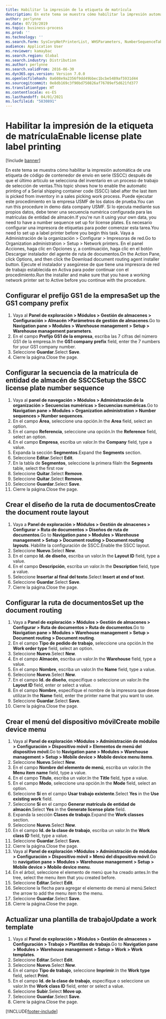 ```yaml
---
title: Habilitar la impresión de la etiqueta de matrícula
description: En este tema se muestra cómo habilitar la impresión automática de una etiqueta de código de contenedor de envío en serie (SSCC) después de que el último artículo se selecciona del inventario en un proceso de trabajo de selección de ventas.
author: perlynne
ms.date: 07/19/2019
ms.topic: business-process
ms.prod: ''
ms.technology: ''
ms.search.form: SysCorpNetPrinterList, WHSParameters, NumberSequenceTableListPage, NumberSequenceDetails, WHSDocumentRoutingLayout, WHSDocumentRouting, WHSRFMenuItem, WHSRFMenu, WHSWorkTemplateTable, WHSLicensePlateLabelBuildConfig, WHSLicensePlateLabel
audience: Application User
ms.reviewer: kamaybac
ms.search.region: Global
ms.search.industry: Distribution
ms.author: perlynne
ms.search.validFrom: 2016-06-30
ms.dyn365.ops.version: Version 7.0.0
ms.openlocfilehash: 0a608e9a2356f9dd49bbec1bcbe5489af5931d44
ms.sourcegitcommit: 0e8db169c3f90bd750826af76709ef5d621fd377
ms.translationtype: HT
ms.contentlocale: es-ES
ms.lasthandoff: 04/01/2021
ms.locfileid: "5830891"
---
```

# <a name="enable-license-plate-label-printing"></a><span data-ttu-id="cd326-103">Habilitar la impresión de la etiqueta de matrícula</span><span class="sxs-lookup"><span data-stu-id="cd326-103">Enable license plate label printing</span></span>

[!include [banner](../../includes/banner.md)]

<span data-ttu-id="cd326-104">En este tema se muestra cómo habilitar la impresión automática de una etiqueta de código de contenedor de envío en serie (SSCC) después de que el último artículo se selecciona del inventario en un proceso de trabajo de selección de ventas.</span><span class="sxs-lookup"><span data-stu-id="cd326-104">This topic shows how to enable the automatic printing of a Serial shipping container code (SSCC) label after the last item is picked from inventory in a sales picking work process.</span></span> <span data-ttu-id="cd326-105">Puede ejecutar este procedimiento en la empresa USMF de los datos de prueba.</span><span class="sxs-lookup"><span data-stu-id="cd326-105">You can run this procedure in demo data company USMF.</span></span> <span data-ttu-id="cd326-106">Si lo ejecuta mediante sus propios datos, debe tener una secuencia numérica configurada para las matrículas de entidad de almacén.</span><span class="sxs-lookup"><span data-stu-id="cd326-106">If you're run it using your own data, you need to have a number sequence set up for license plates.</span></span> <span data-ttu-id="cd326-107">Es necesario configurar una impresora de etiquetas para poder comenzar esta tarea.</span><span class="sxs-lookup"><span data-stu-id="cd326-107">You need to set up a label printer before you begin this task.</span></span> <span data-ttu-id="cd326-108">Vaya a Administración de la organización > Configurar > Impresoras de red.</span><span class="sxs-lookup"><span data-stu-id="cd326-108">Go to Organization administration > Setup > Network printers.</span></span> <span data-ttu-id="cd326-109">En el panel Acciones, haga clic en Opciones y, a continuación, haga clic en el botón Descargar instalador del agente de ruta de documentos.</span><span class="sxs-lookup"><span data-stu-id="cd326-109">On the Action Pane, click Options, and then click the Download document routing agent installer button.</span></span> <span data-ttu-id="cd326-110">Ejecute el instalador y asegúrese de que tiene una impresora de red de trabajo establecida en Activa para poder continuar con el procedimiento.</span><span class="sxs-lookup"><span data-stu-id="cd326-110">Run the installer and make sure that you have a working network printer set to Active before you continue with the procedure.</span></span>


## <a name="set-up-the-gs1-company-prefix"></a><span data-ttu-id="cd326-111">Configurar el prefijo GS1 de la empresa</span><span class="sxs-lookup"><span data-stu-id="cd326-111">Set up the GS1 company prefix</span></span>
1. <span data-ttu-id="cd326-112">Vaya al **Panel de exploración > Módulos > Gestión de almacenes > Configuración > Almacén >Parámetros de gestión de almacenes**.</span><span class="sxs-lookup"><span data-stu-id="cd326-112">Go to **Navigation pane > Modules > Warehouse management > Setup > Warehouse management parameters**.</span></span>
2. <span data-ttu-id="cd326-113">En el campo **Prefijo GS1 de la empresa**, escriba las 7 cifras del número GS1 de la empresa.</span><span class="sxs-lookup"><span data-stu-id="cd326-113">In the **GS1 company prefix** field, enter the 7 numbers for your GS1 company number.</span></span>
3. <span data-ttu-id="cd326-114">Seleccione **Guardar**.</span><span class="sxs-lookup"><span data-stu-id="cd326-114">Select **Save**.</span></span>
4. <span data-ttu-id="cd326-115">Cierre la página.</span><span class="sxs-lookup"><span data-stu-id="cd326-115">Close the page.</span></span>

## <a name="setup-the-sscc-license-plate-number-sequence"></a><span data-ttu-id="cd326-116">Configurar la secuencia de la matrícula de entidad de almacén de SSCC</span><span class="sxs-lookup"><span data-stu-id="cd326-116">Setup the SSCC license plate number sequence</span></span>
1. <span data-ttu-id="cd326-117">Vaya al **panel de navegación > Módulos > Administración de la organización > Secuencias numéricas > Secuencias numéricas**.</span><span class="sxs-lookup"><span data-stu-id="cd326-117">Go to **Navigation pane > Modules > Organization administration > Number sequences > Number sequences**.</span></span>
2. <span data-ttu-id="cd326-118">En el campo **Área**, seleccione una opción.</span><span class="sxs-lookup"><span data-stu-id="cd326-118">In the **Area** field, select an option.</span></span>
3. <span data-ttu-id="cd326-119">En el campo **Referencia**, seleccione una opción.</span><span class="sxs-lookup"><span data-stu-id="cd326-119">In the **Reference** field, select an option.</span></span>
4. <span data-ttu-id="cd326-120">En el campo **Empresa**, escriba un valor.</span><span class="sxs-lookup"><span data-stu-id="cd326-120">In the **Company** field, type a value.</span></span>
5. <span data-ttu-id="cd326-121">Expanda la sección **Segmentos**.</span><span class="sxs-lookup"><span data-stu-id="cd326-121">Expand the **Segments** section.</span></span>
6. <span data-ttu-id="cd326-122">Seleccione **Editar**.</span><span class="sxs-lookup"><span data-stu-id="cd326-122">Select **Edit**.</span></span>
7. <span data-ttu-id="cd326-123">En la tabla de **Segmentos**, seleccione la primera fila</span><span class="sxs-lookup"><span data-stu-id="cd326-123">In the **Segments** table, select the first row</span></span>
8. <span data-ttu-id="cd326-124">Seleccione **Quitar**.</span><span class="sxs-lookup"><span data-stu-id="cd326-124">Select **Remove**.</span></span>
9. <span data-ttu-id="cd326-125">Seleccione **Quitar**.</span><span class="sxs-lookup"><span data-stu-id="cd326-125">Select **Remove**.</span></span>
10. <span data-ttu-id="cd326-126">Seleccione **Guardar**.</span><span class="sxs-lookup"><span data-stu-id="cd326-126">Select **Save**.</span></span>
11. <span data-ttu-id="cd326-127">Cierre la página.</span><span class="sxs-lookup"><span data-stu-id="cd326-127">Close the page.</span></span>

## <a name="create-the-document-route-layout"></a><span data-ttu-id="cd326-128">Crear el diseño de la ruta de documentos</span><span class="sxs-lookup"><span data-stu-id="cd326-128">Create the document route layout</span></span>
1. <span data-ttu-id="cd326-129">Vaya a **Panel de exploración > Módulos > Gestión de almacenes > Configurar > Ruta de documentos > Diseños de ruta de documentos**.</span><span class="sxs-lookup"><span data-stu-id="cd326-129">Go to **Navigation pane > Modules > Warehouse management > Setup > Document routing > Document routing layouts**.</span></span> <span data-ttu-id="cd326-130">Habilite la configuración de SSCC.</span><span class="sxs-lookup"><span data-stu-id="cd326-130">Enable the SSCC layout.</span></span>  
2. <span data-ttu-id="cd326-131">Seleccione **Nuevo**.</span><span class="sxs-lookup"><span data-stu-id="cd326-131">Select **New**.</span></span>
3. <span data-ttu-id="cd326-132">En el campo **Id. de diseño**, escriba un valor.</span><span class="sxs-lookup"><span data-stu-id="cd326-132">In the **Layout ID** field, type a value.</span></span>
4. <span data-ttu-id="cd326-133">En el campo **Descripción**, escriba un valor.</span><span class="sxs-lookup"><span data-stu-id="cd326-133">In the **Description** field, type a value.</span></span>
5. <span data-ttu-id="cd326-134">Seleccione **Insertar al final del texto**.</span><span class="sxs-lookup"><span data-stu-id="cd326-134">Select **Insert at end of text**.</span></span>
6. <span data-ttu-id="cd326-135">Seleccione **Guardar**.</span><span class="sxs-lookup"><span data-stu-id="cd326-135">Select **Save**.</span></span>
7. <span data-ttu-id="cd326-136">Cierre la página.</span><span class="sxs-lookup"><span data-stu-id="cd326-136">Close the page.</span></span>

## <a name="set-up-the-document-routing"></a><span data-ttu-id="cd326-137">Configurar la ruta de documentos</span><span class="sxs-lookup"><span data-stu-id="cd326-137">Set up the document routing</span></span>
1. <span data-ttu-id="cd326-138">Vaya a **Panel de exploración > Módulos > Gestión de almacenes > Configurar > Ruta de documentos > Ruta de documentos**.</span><span class="sxs-lookup"><span data-stu-id="cd326-138">Go to **Navigation pane > Modules > Warehouse management > Setup > Document routing > Document routing**.</span></span>
2. <span data-ttu-id="cd326-139">En el campo **Tipo de pedido de trabajo**, seleccione una opción.</span><span class="sxs-lookup"><span data-stu-id="cd326-139">In the **Work order type** field, select an option.</span></span>
3. <span data-ttu-id="cd326-140">Seleccione **Nuevo**.</span><span class="sxs-lookup"><span data-stu-id="cd326-140">Select **New**.</span></span>
4. <span data-ttu-id="cd326-141">En el campo **Almacén**, escriba un valor.</span><span class="sxs-lookup"><span data-stu-id="cd326-141">In the **Warehouse** field, type a value.</span></span>
5. <span data-ttu-id="cd326-142">En el campo **Nombre**, escriba un valor.</span><span class="sxs-lookup"><span data-stu-id="cd326-142">In the **Name** field, type a value.</span></span>
6. <span data-ttu-id="cd326-143">Seleccione **Nuevo**.</span><span class="sxs-lookup"><span data-stu-id="cd326-143">Select **New**.</span></span>
7. <span data-ttu-id="cd326-144">En el campo **Id. de diseño**, especifique o seleccione un valor.</span><span class="sxs-lookup"><span data-stu-id="cd326-144">In the **Layout ID** field, enter or select a value.</span></span>
8. <span data-ttu-id="cd326-145">En el campo **Nombre**, especifique el nombre de la impresora que desee utilizar.</span><span class="sxs-lookup"><span data-stu-id="cd326-145">In the **Name** field, enter the printer name that you want to use.</span></span>
9. <span data-ttu-id="cd326-146">Seleccione **Guardar**.</span><span class="sxs-lookup"><span data-stu-id="cd326-146">Select **Save**.</span></span>
10. <span data-ttu-id="cd326-147">Cierre la página.</span><span class="sxs-lookup"><span data-stu-id="cd326-147">Close the page.</span></span>

## <a name="create-mobile-device-menu"></a><span data-ttu-id="cd326-148">Crear el menú del dispositivo móvil</span><span class="sxs-lookup"><span data-stu-id="cd326-148">Create mobile device menu</span></span>
1. <span data-ttu-id="cd326-149">Vaya al **Panel de exploración >Módulos > Administración de módulos > Configuración > Dispositivo móvil > Elementos de menú del dispositivo móvil**.</span><span class="sxs-lookup"><span data-stu-id="cd326-149">Go to **Navigation pane > Modules > Warehouse management > Setup > Mobile device > Mobile device menu items**.</span></span>
2. <span data-ttu-id="cd326-150">Seleccione **Nuevo**.</span><span class="sxs-lookup"><span data-stu-id="cd326-150">Select **New**.</span></span>
3. <span data-ttu-id="cd326-151">En el campo **Nombre del elemento de menú**, escriba un valor.</span><span class="sxs-lookup"><span data-stu-id="cd326-151">In the **Menu item name** field, type a value.</span></span>
4. <span data-ttu-id="cd326-152">En el campo **Título**, escriba un valor.</span><span class="sxs-lookup"><span data-stu-id="cd326-152">In the **Title** field, type a value.</span></span>
5. <span data-ttu-id="cd326-153">En el campo **Modo**, seleccione una opción.</span><span class="sxs-lookup"><span data-stu-id="cd326-153">In the **Mode** field, select an option.</span></span>
6. <span data-ttu-id="cd326-154">Seleccione **Sí** en el campo **Usar trabajo existente**.</span><span class="sxs-lookup"><span data-stu-id="cd326-154">Select **Yes** in the **Use existing work** field.</span></span>
7. <span data-ttu-id="cd326-155">Seleccione **Sí** en el campo **Generar matrícula de entidad de almacén**.</span><span class="sxs-lookup"><span data-stu-id="cd326-155">Select **Yes** in the **Generate license plate** field.</span></span>
8. <span data-ttu-id="cd326-156">Expanda la sección **Clases de trabajo**.</span><span class="sxs-lookup"><span data-stu-id="cd326-156">Expand the **Work classes** section.</span></span>
9. <span data-ttu-id="cd326-157">Seleccione **Nuevo**.</span><span class="sxs-lookup"><span data-stu-id="cd326-157">Select **New**.</span></span>
10. <span data-ttu-id="cd326-158">En el campo **Id. de la clase de trabajo**, escriba un valor.</span><span class="sxs-lookup"><span data-stu-id="cd326-158">In the **Work class ID** field, type a value.</span></span>
11. <span data-ttu-id="cd326-159">Seleccione **Guardar**.</span><span class="sxs-lookup"><span data-stu-id="cd326-159">Select **Save**.</span></span>
12. <span data-ttu-id="cd326-160">Cierre la página.</span><span class="sxs-lookup"><span data-stu-id="cd326-160">Close the page.</span></span>
13. <span data-ttu-id="cd326-161">Vaya al **Panel de exploración >Módulos > Administración de módulos > Configuración > Dispositivo móvil > Menú del dispositivo móvil**.</span><span class="sxs-lookup"><span data-stu-id="cd326-161">Go to **navigation pane > Modules > Warehouse management > Setup > Mobile device > Mobile device menu**.</span></span>
14. <span data-ttu-id="cd326-162">En el árbol, seleccione el elemento de menú que ha creado antes.</span><span class="sxs-lookup"><span data-stu-id="cd326-162">In the tree, select the menu item that you created before.</span></span>
15. <span data-ttu-id="cd326-163">Seleccione **Editar**.</span><span class="sxs-lookup"><span data-stu-id="cd326-163">Select **Edit**.</span></span>
16. <span data-ttu-id="cd326-164">Seleccione la flecha para agregar el elemento de menú al menú.</span><span class="sxs-lookup"><span data-stu-id="cd326-164">Select the arrow to add the menu item to the menu.</span></span>
17. <span data-ttu-id="cd326-165">Seleccione **Guardar**.</span><span class="sxs-lookup"><span data-stu-id="cd326-165">Select **Save**.</span></span>
18. <span data-ttu-id="cd326-166">Cierre la página.</span><span class="sxs-lookup"><span data-stu-id="cd326-166">Close the page.</span></span>

## <a name="update-a-work-template"></a><span data-ttu-id="cd326-167">Actualizar una plantilla de trabajo</span><span class="sxs-lookup"><span data-stu-id="cd326-167">Update a work template</span></span>
1. <span data-ttu-id="cd326-168">Vaya al **Panel de exploración > Módulos > Gestión de almacenes > Configuración > Trabajo > Plantillas de trabajo**.</span><span class="sxs-lookup"><span data-stu-id="cd326-168">Go to **Navigation pane > Modules > Warehouse management > Setup > Work > Work templates**.</span></span>
2. <span data-ttu-id="cd326-169">Seleccione **Editar**.</span><span class="sxs-lookup"><span data-stu-id="cd326-169">Select **Edit**.</span></span>
3. <span data-ttu-id="cd326-170">Seleccione **Nuevo**.</span><span class="sxs-lookup"><span data-stu-id="cd326-170">Select **New**.</span></span>
4. <span data-ttu-id="cd326-171">En el campo **Tipo de trabajo**, seleccione **Imprimir**.</span><span class="sxs-lookup"><span data-stu-id="cd326-171">In the **Work type** field, select **Print**.</span></span>
5. <span data-ttu-id="cd326-172">En el campo **Id. de la clase de trabajo**, especifique o seleccione un valor.</span><span class="sxs-lookup"><span data-stu-id="cd326-172">In the **Work class ID** field, enter or select a value.</span></span>
6. <span data-ttu-id="cd326-173">Seleccione **Subir**.</span><span class="sxs-lookup"><span data-stu-id="cd326-173">Select **Move up**.</span></span>
7. <span data-ttu-id="cd326-174">Seleccione **Guardar**.</span><span class="sxs-lookup"><span data-stu-id="cd326-174">Select **Save**.</span></span>
8. <span data-ttu-id="cd326-175">Cierre la página.</span><span class="sxs-lookup"><span data-stu-id="cd326-175">Close the page.</span></span>



[!INCLUDE[footer-include](../../../includes/footer-banner.md)]